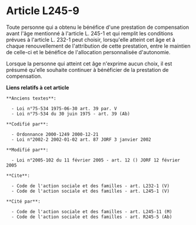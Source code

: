 # Article L245-9

Toute personne qui a obtenu le bénéfice d'une prestation de compensation avant l'âge mentionné à l'article L. 245-1 et qui
remplit les conditions prévues à l'article L. 232-1 peut choisir, lorsqu'elle atteint cet âge et à chaque renouvellement de
l'attribution de cette prestation, entre le maintien de celle-ci et le bénéfice de l'allocation personnalisée d'autonomie. 

Lorsque la personne qui atteint cet âge n'exprime aucun choix, il est présumé qu'elle souhaite continuer à bénéficier de la
prestation de compensation.

**Liens relatifs à cet article**

	**Anciens textes**:

	  - Loi n°75-534 1975-06-30 art. 39 par. V
	  - Loi n°75-534 du 30 juin 1975 - art. 39 (Ab)

	**Codifié par**:

	  - Ordonnance 2000-1249 2000-12-21
	  - Loi n°2002-2 2002-01-02 art. 87 JORF 3 janvier 2002

	**Modifié par**:

	  - Loi n°2005-102 du 11 février 2005 - art. 12 () JORF 12 février 2005

	**Cite**:

	  - Code de l'action sociale et des familles - art. L232-1 (V)
	  - Code de l'action sociale et des familles - art. L245-1 (V)

	**Cité par**:

	  - Code de l'action sociale et des familles - art. L245-11 (M)
	  - Code de l'action sociale et des familles - art. R245-5 (Ab)
